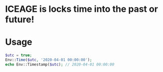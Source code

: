 ICEAGE is locks time into the past or future! 
===

# Usage

```php
$utc = true;
Env::Time($utc, '2020-04-01 00:00:00');
echo Env::Timestamp($utc); // 2020-04-01 00:00:00
```
